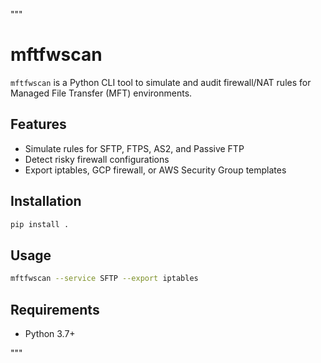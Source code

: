 """
# mftfwscan

`mftfwscan` is a Python CLI tool to simulate and audit firewall/NAT rules for Managed File Transfer (MFT) environments.

## Features
- Simulate rules for SFTP, FTPS, AS2, and Passive FTP
- Detect risky firewall configurations
- Export iptables, GCP firewall, or AWS Security Group templates

## Installation
```bash
pip install .
```

## Usage
```bash
mftfwscan --service SFTP --export iptables
```

## Requirements
- Python 3.7+

"""

